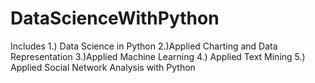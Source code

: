 # DataScienceWithPython
Includes 1.) Data Science in Python 2.)Applied Charting and Data Representation 3.)Applied Machine Learning 4.) Applied Text Mining 5.) Applied Social Network Analysis with Python
